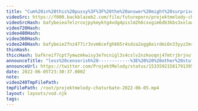 ```yaml
---
title: "Cum%20in%20this%20pussy%3F%3F%20the%20answer%20might%20surprise%20you"
videoSrc: https://f000.backblazeb2.com/file/futureporn/projektmelody-chaturbate-2022-06-05.mp4
videoSrcHash: bafybeiea7elzrcojpykmyktg4vdg4pislm2h6cxxgim6db3kbs3xxlaw4a?filename=projektmelody-chaturbate-20220605T233037Z-source.mp4
video720Hash: 
video480Hash: 
video360Hash: 
video240Hash: bafybeie2fnz477ir3vvm6cefgh665r4sdza2ogg6eirdmi6n33yyz2mrzm?filename=projektmelody-chaturbate-20220605T233037Z-240p.mp4
thinHash: 
thiccHash: bafkreif7cpt7ymwzmkwisy3e7ncnigl3s4cslv2nzkooqnj47mtrjbrjnu?filename=20220605T233037Z-thicc.jpg
announceTitle: "less%20censorish%20------------%3E%20%20%20other%20stuff%28%20%E3%81%A4%20%E2%97%95o%E2%97%95%20%29%E3%81%A4"
announceUrl: https://twitter.com/ProjektMelody/status/1533592158179139585
date: 2022-06-05T23:30:37.000Z
note: 
video240TmpFilePath: 
tmpFilePath: /root/projektmelody-chaturbate-2022-06-05.mp4
layout: layouts/vod.njk
tags:
---
```

